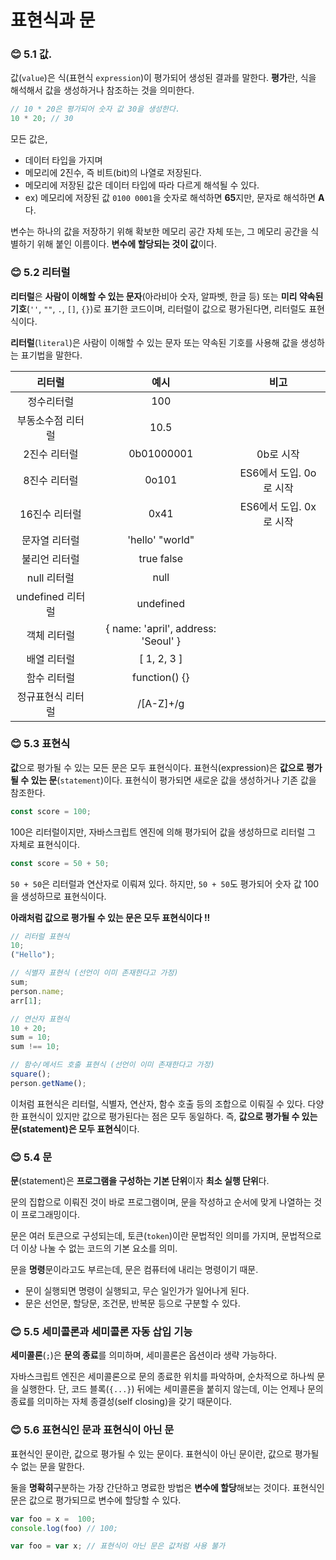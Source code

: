 # 표현식과 문

### 😊 5.1 값.

값(`value`)은 식(표현식 `expression`)이 평가되어 생성된 결과를 말한다. **평가**란, 식을 해석해서 값을 생성하거나 참조하는 것을 의미한다.

```javascript
// 10 * 20은 평가되어 숫자 값 30을 생성한다.
10 * 20; // 30
```

모든 값은,

- 데이터 타입을 가지며
- 메모리에 2진수, 즉 비트(bit)의 나열로 저장된다.
- 메모리에 저장된 값은 데이터 타입에 따라 다르게 해석될 수 있다.
- ex) 메모리에 저장된 값 `0100 0001`을 숫자로 해석하면 **65**지만, 문자로 해석하면 **A**다.

변수는 하나의 값을 저장하기 위해 확보한 메모리 공간 자체 또는, 그 메모리 공간을 식별하기 위해 붙인 이름이다. **변수에 할당되는 것이 값**이다.

### 😊 5.2 리터럴

**리터럴**은 **사람이 이해할 수 있는 문자**(아라비아 숫자, 알파벳, 한글 등) 또는 **미리 약속된 기호**(`''`, `""`, `.`, `[]`, `{}`)로 표기한 코드이며, 리터럴이 값으로 평가된다면, 리터럴도 표현식이다.

**리터럴**(`literal`)은 사람이 이해할 수 있는 문자 또는 약속된 기호를 사용해 값을 생성하는 표기법을 말한다.

|    **리터럴**     |              **예시**               |        **비고**         |
| :---------------: | :---------------------------------: | :---------------------: |
|    정수리터럴     |                 100                 |                         |
| 부동소수점 리터럴 |                10.5                 |                         |
|   2진수 리터럴    |             0b01000001              |        0b로 시작        |
|   8진수 리터럴    |                0o101                | ES6에서 도입. 0o로 시작 |
|   16진수 리터럴   |                0x41                 | ES6에서 도입. 0x로 시작 |
|   문자열 리터럴   |           'hello' "world"           |                         |
|   불리언 리터럴   |             true false              |                         |
|    null 리터럴    |                null                 |                         |
| undefined 리터럴  |              undefined              |                         |
|    객체 리터럴    | { name: 'april', address: 'Seoul' } |                         |
|    배열 리터럴    |             [ 1, 2, 3 ]             |                         |
|    함수 리터럴    |            function() {}            |                         |
| 정규표현식 리터럴 |              /[A-Z]+/g              |                         |

### 😊 5.3 표현식

**값**으로 평가될 수 있는 모든 문은 모두 표현식이다. 표현식(expression)은 **값으로 평가될 수 있는 문**(`statement`)이다. 표현식이 평가되면 새로운 값을 생성하거나 기존 값을 참조한다.

```javascript
const score = 100;
```

100은 리터럴이지만, 자바스크립트 엔진에 의해 평가되어 값을 생성하므로 리터럴 그 자체로 표현식이다.

```javascript
const score = 50 + 50;
```

`50 + 50`은 리터럴과 연산자로 이뤄져 있다. 하지만, `50 + 50`도 평가되어 숫자 값 100을 생성하므로 표현식이다.

**아래처럼 값으로 평가될 수 있는 문은 모두 표현식이다 !!**

```javascript
// 리터럴 표현식
10;
("Hello");

// 식별자 표현식 (선언이 이미 존재한다고 가정)
sum;
person.name;
arr[1];

// 연산자 표현식
10 + 20;
sum = 10;
sum !== 10;

// 함수/메서드 호출 표현식 (선언이 이미 존재한다고 가정)
square();
person.getName();
```

이처럼 표현식은 리터럴, 식별자, 연산자, 함수 호출 등의 조합으로 이뤄질 수 있다. 다양한 표현식이 있지만 값으로 평가된다는 점은 모두 동일하다. 즉, **값으로 평가될 수 있는 문(statement)은 모두 표현식**이다.

### 😊 5.4 문

**문**(statement)은 **프로그램을 구성하는 기본 단위**이자 **최소 실행 단위**다.

문의 집합으로 이뤄진 것이 바로 프로그램이며, 문을 작성하고 순서에 맞게 나열하는 것이 프로그래밍이다.

문은 여러 토큰으로 구성되는데, 토큰(`token`)이란 문법적인 의미를 가지며, 문법적으로 더 이상 나눌 수 없는 코드의 기본 요소를 의미.

문을 **명령**문이라고도 부르는데, 문은 컴퓨터에 내리는 명령이기 때문.

- 문이 실행되면 명령이 실행되고, 무슨 일인가가 일어나게 된다.
- 문은 선언문, 할당문, 조건문, 반복문 등으로 구분할 수 있다.

### 😊 5.5 세미콜론과 세미콜론 자동 삽입 기능

**세미콜론**(`;`)은 **문의 종료**를 의미하며, 세미콜론은 옵션이라 생략 가능하다.

자바스크립트 엔진은 세미콜론으로 문의 종료한 위치를 파악하며, 순차적으로 하나씩 문을 실행한다. 단, 코드 블록(`{...}`) 뒤에는 세미콜론을 붙히지 않는데, 이는 언제나 문의 종료를 의미하는 자체 종결성(self closing)을 갖기 때문이다.

### 😊 5.6 표현식인 문과 표현식이 아닌 문

표현식인 문이란, 값으로 평가될 수 있는 문이다.
표현식이 아닌 문이란, 값으로 평가될 수 없는 문을 말한다.

둘을 **명확히**구분하는 가장 간단하고 명료한 방법은 **변수에 할당**해보는 것이다. 표현식인 문은 값으로 평가되므로 변수에 할당할 수 있다.

```javascript
var foo = x =  100;
console.log(foo) // 100;

var foo = var x; // 표현식이 아닌 문은 값처럼 사용 불가
```

